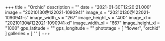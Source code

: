 +++
title = "Orchid"
description = ""
date = "2021-01-30T12:20:21.000"
image = "20210130@122021-1090941"
image_s = "20210130@122021-1090941-s"
image_width_s = "267"
image_height_s = "400"
image_xl = "20210130@122021-1090941-xl"
image_width_xl = "667"
image_height_xl = "1000"
gps_latitude = ""
gps_longitude = ""
phototags = [ "flower", "orchid" ]
galleries = [ "" ]
+++
